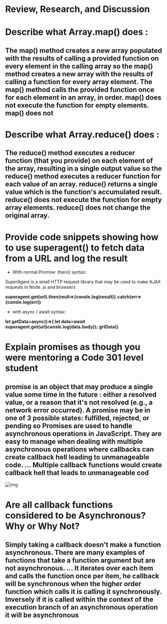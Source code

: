 # Review, Research, and Discussion

# Describe what Array.map() does :

## The map() method creates a new array populated with the results of calling a provided function on every element in the calling array so the map() method creates a new array with the results of calling a function for every array element. The map() method calls the provided function once for each element in an array, in order. map() does not execute the function for empty elements. map() does not 

# Describe what Array.reduce() does :

## The reduce() method executes a reducer function (that you provide) on each element of the array, resulting in a single output value so the reduce() method executes a reducer function for each value of an array. reduce() returns a single value which is the function's accumulated result. reduce() does not execute the function for empty array elements. reduce() does not change the original array.

# Provide code snippets showing how to use superagent() to fetch data from a URL and log the result

* With normal Promise .then() syntax:

SuperAgent is a small HTTP request library that may be used to make AJAX requests in Node. js and browsers


**superagent.get(url).then(reult=>{consle.log(result)}.catch(err=>{consle.log(err)}**

* with async / await syntax:

**let getData=async()=>{ let data=await superagent.get(url)consle.log(data.body)}; grtData()**

# Explain promises as though you were mentoring a Code 301 level student

##  promise is an object that may produce a single value some time in the future : either a resolved value, or a reason that it's not resolved (e.g., a network error occurred). A promise may be in one of 3 possible states: fulfilled, rejected, or pending so Promises are used to handle asynchronous operations in JavaScript. They are easy to manage when dealing with multiple asynchronous operations where callbacks can create callback hell leading to unmanageable code. ... Multiple callback functions would create callback hell that leads to unmanageable cod


![img](https://miro.medium.com/max/600/1*vRaV9sYpYKdxBj3Ld7KM1Q.png)



# Are all callback functions considered to be Asynchronous? Why or Why Not?

## Simply taking a callback doesn't make a function asynchronous. There are many examples of functions that take a function argument but are not asynchronous. ... It iterates over each item and calls the function once per item, he callback will be synchronous when the higher order function which calls it is calling it synchronously. Inversely if it is called within the context of the execution branch of an asynchronous operation it will be asynchronous